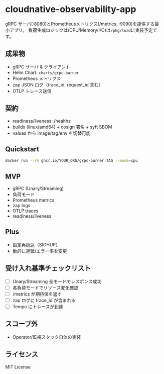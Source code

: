 # cloudnative-observability-app

gRPC サーバ(:8080)とPrometheusメトリクス(/metrics, :9090)を提供する最小アプリ。
負荷生成ロジックは(CPU/Memory/I/O)は`/pkg/load`に実装予定です。

## 成果物
- gRPC サーバ & クライアント
- Helm Chart: `charts/grpc-burner`
- Prometheus メトリクス
- zap JSON ログ（trace_id, request_id 含む）
- OTLP トレース送信

## 契約
- readiness/liveness: /healthz
- buildx (linux/amd64) + cosign 署名 + syft SBOM
- values から image/tag/env を切替可能

## Quickstart
```bash
docker run --rm ghcr.io/YOUR_ORG/grpc-burner:TAG --mode=cpu
```

## MVP
- gRPC (Unary/Streaming)
- 負荷モード
- Prometheus metrics
- zap logs
- OTLP traces
- readiness/liveness

## Plus
- 設定再読込（SIGHUP）
- 動的に遅延/エラー率を変更

## 受け入れ基準チェックリスト
- [ ] Unary/Streaming 全モードでレスポンス成功
- [ ] 各負荷モードでリソース変化確認
- [ ] /metrics が期待値を返す
- [ ] zap ログに trace_id が含まれる
- [ ] Tempo にトレースが到達

## スコープ外
- Operator/監視スタック自体の実装

## ライセンス
MIT License
